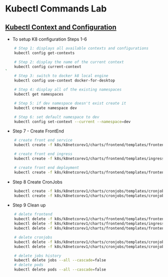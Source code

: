 # Kubectl Commands Lab

## [Kubectl Context and Configuration](https://kubernetes.io/docs/reference/kubectl/cheatsheet/#kubectl-context-and-configuration)

- To setup K8 configuration Steps 1-6

```bash
    # Step 1: displays all available contexts and configurations
    kubectl config get-contexts

    # Step 2: display the name of the current context
    kubectl config current-context
`
    # Step 3: switch to docker k8 local engine
    kubectl config use-context docker-for-desktop

    # Step 4: display all of the existing namespaces
    kubectl get namespaces

    # Step 5: if dev namespace doesn't exist create it
    kubectl create namespace dev

    # Step 6: set default namespace to dev
    kubectl config set-context --current --namespace=dev
```

- Step 7 - Create FrontEnd

```bash
    # create front end service
    kubectl create -f k8s/k8netcorev1/charts/frontend/templates/frontend-service.yaml -n dev

    # create front end ingress
    kubectl create -f k8s/k8netcorev1/charts/frontend/templates/ingress.yaml -n dev

    # create front end deployment
    kubectl create -f k8s/k8netcorev1/charts/frontend/templates/frontend.yaml -n dev
```

- Step 8 Create CronJobs

```bash
    kubectl create -f k8s/k8netcorev1/charts/cronjobs/templates/cronjob-convert.yaml -n dev
    kubectl create -f k8s/k8netcorev1/charts/cronjobs/templates/cronjob-import.yaml -n dev
```

- Step 9 Clean up

```bash
    # delete frontend
    kubectl delete -f k8s/k8netcorev1/charts/frontend/templates/frontend-service.yaml -n dev
    kubectl delete -f k8s/k8netcorev1/charts/frontend/templates/ingress.yaml -n dev
    kubectl delete -f k8s/k8netcorev1/charts/frontend/templates/frontend.yaml -n dev

    # delete cronjobs
    kubectl delete -f k8s/k8netcorev1/charts/cronjobs/templates/cronjob-convert.yaml -n dev
    kubectl delete -f k8s/k8netcorev1/charts/cronjobs/templates/cronjob-import.yaml -n dev

    # delete jobs history
    kubectl delete jobs --all --cascade=false
    # delete pods
    kubectl delete pods --all --cascade=false
```
